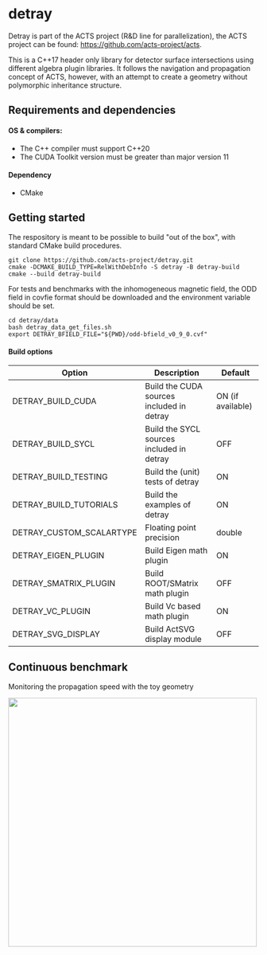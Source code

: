 
# detray

Detray is part of the ACTS project (R&D line for parallelization), the ACTS project can be found: https://github.com/acts-project/acts.

This is a C++17 header only library for detector surface intersections using different algebra plugin libraries. It follows the navigation and propagation concept of ACTS, however, with an attempt to create
a geometry without polymorphic inheritance structure.


## Requirements and dependencies
#### OS & compilers:

- The C++ compiler must support C++20
- The CUDA Toolkit version must be greater than major version 11

#### Dependency
- CMake

## Getting started

The respository is meant to be possible to build "out of the box", with standard
CMake build procedures.

```shell
git clone https://github.com/acts-project/detray.git
cmake -DCMAKE_BUILD_TYPE=RelWithDebInfo -S detray -B detray-build
cmake --build detray-build
```

For tests and benchmarks with the inhomogeneous magnetic field, the ODD field in covfie format should be downloaded and the environment variable should be set.
```shell
cd detray/data
bash detray_data_get_files.sh
export DETRAY_BFIELD_FILE="${PWD}/odd-bfield_v0_9_0.cvf"
```

#### Build options

| Option | Description | Default |
| --- | --- | --- |
| DETRAY_BUILD_CUDA  | Build the CUDA sources included in detray | ON (if available) |
| DETRAY_BUILD_SYCL  | Build the SYCL sources included in detray | OFF |
| DETRAY_BUILD_TESTING  | Build the (unit) tests of detray | ON |
| DETRAY_BUILD_TUTORIALS  | Build the examples of detray | ON |
| DETRAY_CUSTOM_SCALARTYPE | Floating point precision | double |
| DETRAY_EIGEN_PLUGIN | Build Eigen math plugin | ON |
| DETRAY_SMATRIX_PLUGIN | Build ROOT/SMatrix math plugin | OFF |
| DETRAY_VC_PLUGIN | Build Vc based math plugin | ON |
| DETRAY_SVG_DISPLAY | Build ActSVG display module | OFF |

## Continuous benchmark

Monitoring the propagation speed with the toy geometry

<img src="https://gitlab.cern.ch/acts/detray-benchmark/-/raw/master/plots/array_data.png?ref_type=heads" width="500" height="500" /> 
